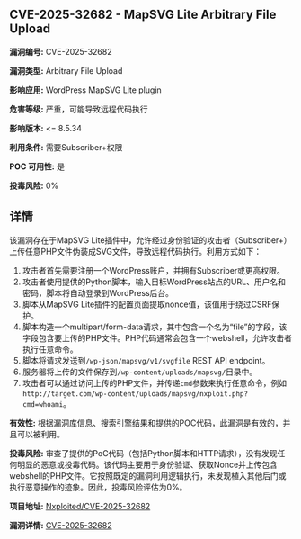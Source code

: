## CVE-2025-32682 - MapSVG Lite Arbitrary File Upload

**漏洞编号:** CVE-2025-32682

**漏洞类型:** Arbitrary File Upload

**影响应用:** WordPress MapSVG Lite plugin

**危害等级:** 严重，可能导致远程代码执行

**影响版本:** <= 8.5.34

**利用条件:** 需要Subscriber+权限

**POC 可用性:** 是

**投毒风险:** 0%

## 详情

该漏洞存在于MapSVG Lite插件中，允许经过身份验证的攻击者（Subscriber+）上传任意PHP文件伪装成SVG文件，导致远程代码执行。利用方式如下：

1.  攻击者首先需要注册一个WordPress账户，并拥有Subscriber或更高权限。
2.  攻击者使用提供的Python脚本，输入目标WordPress站点的URL、用户名和密码，脚本将自动登录到WordPress后台。
3.  脚本从MapSVG Lite插件的配置页面提取nonce值，该值用于绕过CSRF保护。
4.  脚本构造一个multipart/form-data请求，其中包含一个名为“file”的字段，该字段包含要上传的PHP文件。PHP代码通常会包含一个webshell，允许攻击者执行任意命令。
5.  脚本将请求发送到`/wp-json/mapsvg/v1/svgfile` REST API endpoint。
6.  服务器将上传的文件保存到`/wp-content/uploads/mapsvg/`目录中。
7.  攻击者可以通过访问上传的PHP文件，并传递`cmd`参数来执行任意命令，例如`http://target.com/wp-content/uploads/mapsvg/nxploit.php?cmd=whoami`。

**有效性:**
根据漏洞库信息、搜索引擎结果和提供的POC代码，此漏洞是有效的，并且可以被利用。

**投毒风险:**
审查了提供的PoC代码（包括Python脚本和HTTP请求），没有发现任何明显的恶意或投毒代码。该代码主要用于身份验证、获取Nonce并上传包含webshell的PHP文件。它按照既定的漏洞利用逻辑执行，未发现植入其他后门或执行恶意操作的迹象。因此，投毒风险评估为0%。


**项目地址:** [Nxploited/CVE-2025-32682](https://github.com/Nxploited/CVE-2025-32682)

**漏洞详情:** [CVE-2025-32682](https://nvd.nist.gov/vuln/detail/CVE-2025-32682)